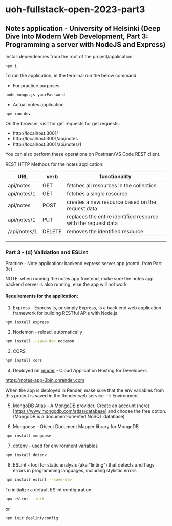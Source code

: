# uoh-fullstack-open-2023-part3

## Notes application - University of Helsinki (Deep Dive Into Modern Web Development, Part 3: Programming a server with NodeJS and Express)

Install dependencies from the root of the project/application:

```
npm i
```

To run the application, in the terminal run the below command:

- For practice purposes:

```
node mongo.js yourPassword
```

- Actual notes application

```
npm run dev
```

On the browser, visit for get requests for get requests:

- http://localhost:3001/
- http://localhost:3001/api/notes
- http://localhost:3001/api/notes/1

You can also perform these operations on Postman/VS Code REST client.

REST HTTP Methods for the notes application:

| URL          | verb   | functionality                                                 |
| ------------ | ------ | ------------------------------------------------------------- |
| api/notes    | GET    | fetches all resources in the collection                       |
| api/notes/1  | GET    | fetches a single resource                                     |
| api/notes    | POST   | creates a new resource based on the request data              |
| api/notes/1  | PUT    | replaces the entire identified resource with the request data |
| /api/notes/1 | DELETE | removes the identified resource                               |

---

### Part 3 - (d) Validation and ESLint

Practice - Note application: backend express server app (contd. from Part 3c)

NOTE: when running the notes app frontend, make sure the notes app backend server is also running, else the app will not work

#### Requirements for the application:

1. Express - Express.js, or simply Express, is a back end web application framework for building RESTful APIs with Node.js

```bash
npm install express
```

2. Nodemon - reload, automatically

```bash
npm install --save-dev nodemon
```

3. CORS

```bash
npm install cors
```

4. Deployed on [render](https://render.com/) - Cloud Application Hosting for Developers

https://notes-app-3bjn.onrender.com

When the app is deployed in Render, make sure that the env variables from this project is saved in the Render web service --> Environment

5. MongoDB Atlas - A MongoDB provider. Create an account (here)[https://www.mongodb.com/atlas/database] and choose the free option. (MongoDB is a document-oriented NoSQL database)

6. Mongoose - Object Document Mapper library for MongoDB

```bash
npm install mongoose
```

7. dotenv - used for environment variables

```bash
npm install dotenv
```

8. ESLint - tool for static analysis (aka "linting") that detects and flags errors in programming languages, including stylistic errors

```bash
npm install eslint --save-dev
```

To initialize a default ESlint configuration:

```bash
npx eslint --init
```

or

```bash
npm init @eslint/config
```
